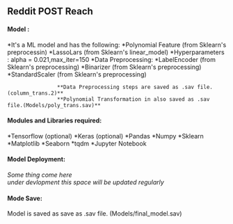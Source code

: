 ## Reddit POST Reach

#### Model :
*It's a ML model and has the following:
                                *Polynomial Feature (from Sklearn's preprocessin)
                                *LassoLars (from Sklearn's linear_model)
                                *Hyperparameters : alpha = 0.021,max_iter=150
*Data Preprocessing:
                    *LabelEncoder (from Sklearn's preprocessing)
                    *Binarizer (from Sklearn's preprocessing)
                    *StandardScaler (from Sklearn's preprocessing)

                    **Data Preprocessing steps are saved as .sav file.(column_trans.2)**
                    **Polynomial Transformation in also saved as .sav file.(Models/poly_trans.sav)**

#### Modules and Libraries required:
*Tensorflow (optional)
*Keras (optional)
*Pandas
*Numpy
*Sklearn
*Matplotlib
*Seaborn
*tqdm
*Jupyter Notebook

#### Model Deployment:
*Some thing come here*  
*under devlopment*
*this space will be updated regularly*

#### Mode Save:
Model is saved as save as .sav file. (Models/final_model.sav)

